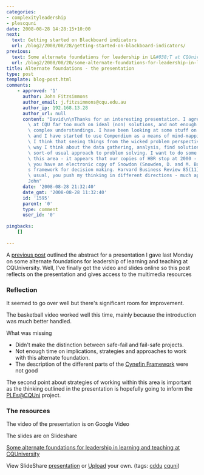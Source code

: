 ```yaml
---
categories:
- complexityleadership
- plescquni
date: 2008-08-28 14:28:15+10:00
next:
  text: Getting started on Blackboard indicators
  url: /blog2/2008/08/28/getting-started-on-blackboard-indicators/
previous:
  text: Some alternate foundations for leadership in L&#038;T at CQUniversity
  url: /blog2/2008/08/20/some-alternate-foundations-for-leadership-in-lt-at-cquniversity/
title: Alternate foundations - the presentation
type: post
template: blog-post.html
comments:
    - approved: '1'
      author: John Fitzsimmons
      author_email: j.fitzsimmons@cqu.edu.au
      author_ip: 192.168.13.28
      author_url: null
      content: "David\n\nThanks for an interesting presentation. I agree that we focus\
        \ at CQU far too much on ideal (non) solutions, and not enough on coal-face (naturalist)\
        \ complex understandings. I have been looking at some stuff on wicked problems\
        \ and I have started to use Compendium as a means of mind-mapping more effectively.\
        \ I think that seeing things from the wicked problem perspective has changed the\
        \ way I think about the data gathering, analysis, find solution, implement, my\
        \ sort-of usual approach to problem solving. I want to do some more reading in\
        \ this area - it appears that our copies of HBR stop at 2000 - I don;t suppose\
        \ you have an electronic copy of Snowdon (Snowden, D. and M. Boone (2007). A leader\u2019\
        s framework for decision making. Harvard Business Review 85(11): 68-76).\n\nAs\
        \ usual, you push my thinking in different directions - much appreciated.\n\n\
        John"
      date: '2008-08-28 21:32:40'
      date_gmt: '2008-08-28 11:32:40'
      id: '1595'
      parent: '0'
      type: comment
      user_id: '0'
    
pingbacks:
    []
    
---
```

A [previous post](http://cq-pan.cqu.edu.au/david-jones/blog/?p=202) outlined the abstract for a presentation I gave last Monday on some alternate foundations for leadership of learning and teaching at CQUniversity. Well, I've finally got the video and slides online so this post reflects on the presentation and gives access to the multimedia resources

### Reflection

It seemed to go over well but there's significant room for improvement.

The basketball video worked well this time, mainly because the introduction was much better handled.

What was missing

- Didn't make the distinction between safe-fail and fail-safe projects.
- Not enough time on implications, strategies and approaches to work with this alternate foundation.
- The description of the different parts of the [Cynefin Framework](http://en.wikipedia.org/wiki/Cynefin) were not good  
    

The second point about strategies of working within this area is important as the thinking outlined in the presentation is hopefully going to inform the [PLEs@CQUni](http://cddu.cqu.edu.au/index.php/PLEs%40CQUni) project.

### The resources

The video of the presentation is on Google Video

The slides are on Slideshare

[Some alternate foundations for leadership in learning and teaching at CQUniversity](http://www.slideshare.net/davidj/some-alternate-foundations-for-leadership-in-learning-and-teaching-at-cquniversity-presentation?src=embed "Some alternate foundations for leadership in learning and teaching at CQUniversity")

View SlideShare [presentation](http://www.slideshare.net/davidj/some-alternate-foundations-for-leadership-in-learning-and-teaching-at-cquniversity-presentation?src=embed "View Some alternate foundations for leadership in learning and teaching at CQUniversity on SlideShare") or [Upload](http://www.slideshare.net/upload?src=embed) your own. (tags: [cddu](http://slideshare.net/tag/cddu) [cquni](http://slideshare.net/tag/cquni))